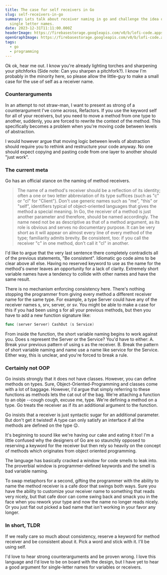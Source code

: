 ```yaml
---
title: The case for self receivers in Go
slug: self-receivers-in-go
summary: Lets talk about receiver naming in go and challenge the idea of using
  single letter names.
date: 2023-12-31T11:11:00.000Z
headerImage: https://firebasestorage.googleapis.com/v0/b/lofi-code.appspot.com/o/images%2F53isx_self-receivers-3x1.jpg?alt=media&token=01407132-3a65-46bd-aa5d-c53f95515540
openGraphImage: https://firebasestorage.googleapis.com/v0/b/lofi-code.appspot.com/o/images%2Fs8rwk_self-receivers-16x9.jpg?alt=media&token=2a9abbd0-3226-452c-a7da-1df7b9853e79
tags:
  - go
  - programming
---
```

Ok ok, hear me out. I know you're already lighting torches and sharpening your pitchforks (Side note: Can you sharpen a pitchfork?). I know I'm probably in the minority here, so please allow the little-guy to make a small case for the use of self as a receiver name.

### Counterarguments
In an attempt to not straw-man, I want to present as strong of a counterargument I've come across, Refactors. If you use the keyword self for all of your receivers, but you need to move a method from one type to another, suddenly, you are forced to rewrite the context of the method. This specifically becomes a problem when you're moving code between levels of abstraction.

I would however argue that moving logic between levels of abstraction should require you to rethink and restructure your code anyway. No one should expect copying and pasting code from one layer to another should "just work".

### The current meta

Go has an official stance on the naming of method receivers.

> The name of a method's receiver should be a reflection of its identity; often a one or two letter abbreviation of its type suffices (such as "c" or "cl" for "Client"). Don't use generic names such as "me", "this" or "self", identifiers typical of object-oriented languages that gives the method a special meaning. In Go, the receiver of a method is just another parameter and therefore, should be named accordingly. The name need not be as descriptive as that of a method argument, as its role is obvious and serves no documentary purpose. It can be very short as it will appear on almost every line of every method of the type; familiarity admits brevity. Be consistent, too: if you call the receiver "c" in one method, don't call it "cl" in another.

I'd like to argue that the very last sentence there completely contradicts all of the previous statements, "Be consistent". Idiomatic go code aims to be clear above all else. Having no reserved keyword to use as the name for the method's owner leaves an opportunity for a lack of clarity. Extremely short variable names have a tendency to collide with other names and have the same result.

There is no mechanism enforcing consistency here. There's nothing stopping the programmer from giving every method a different receiver name for the same type. For example, a type Server could have any of the receiver names s, srv, server, or sv. You might be able to make a case for this if you had been using s for all your previous methods, but then you have to add a new function signature like:

```go
func (server Server) CashOut (s Service)
```

From inside the function, the short variable naming begins to work against you. Does s represent the Server or the Service? You'd have to either: A. Break your previous pattern of using s as the receiver. B. Break the pattern of short variable naming and name use a name like service for the Service. Either way, this is unclear, and you're forced to break a rule.

### Certainly not OOP

Go insists strongly that it does not have classes. However, you can define methods on types. Sure, Object-Oriented-Programming and classes come with a lot of baggage. However, I'd argue that simply referring to these functions as methods lets the cat out of the bag. We're attaching a function to an obje --cough cough, excuse me, type. We're defining a method on a type. Go treats the receiver as if its an additional argument to the function.

Go insists that a receiver is just syntactic sugar for an additional parameter. But don't get it twisted! A type can only satisfy an interface if all the methods are defined on the type 😉.

It's beginning to sound like we're having our cake and eating it too! I'm a little confused why the designers of Go are so staunchly opposed to reserving a keyword for the receiver but then rely so heavily on the concept of methods which originates from object oriented programming.

The language has basically cracked a window for code smells to leak into. The proverbial window is programmer-defined keywords and the smell is bad variable naming.

To swap metaphors for a second, gifting the programmer with the ability to name the method receiver is a cafe door that swings both ways. Sure you have the ability to customize your receiver name to something that reads very nicely, but that cafe door can come swing back and smack you in the face when you rework your type and now the name no longer reads nicely. Or you just flat out picked a bad name that isn't working in your favor any longer.

### In short, TLDR

If we really care so much about consistency, reserve a keyword for method receiver and be consistent about it. Pick a word and stick with it. I'll be using self.

I'd love to hear strong counterarguments and be proven wrong. I love this language and I'd love to be on board with the design, but I have yet to hear a good argument for single-letter names for variables or receivers.
